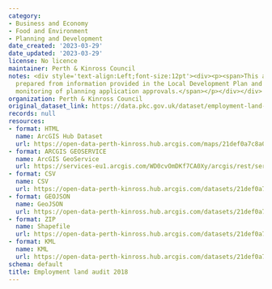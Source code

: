 ```yaml
---
category:
- Business and Economy
- Food and Environment
- Planning and Development
date_created: '2023-03-29'
date_updated: '2023-03-29'
license: No licence
maintainer: Perth & Kinross Council
notes: <div style='text-align:Left;font-size:12pt'><div><p><span>This audit has been
  prepared from information provided in the Local Development Plan and through the
  monitoring of planning application approvals.</span></p></div></div>
organization: Perth & Kinross Council
original_dataset_link: https://data.pkc.gov.uk/dataset/employment-land-audit-20181
records: null
resources:
- format: HTML
  name: ArcGIS Hub Dataset
  url: https://open-data-perth-kinross.hub.arcgis.com/maps/21def0a7c8a047e4b7bfadb35ccfc5ba_5
- format: ARCGIS GEOSERVICE
  name: ArcGIS GeoService
  url: https://services-eu1.arcgis.com/WD0cvOmDKf7CA0Xy/arcgis/rest/services/Employment_Land_Audit_2018/FeatureServer/5
- format: CSV
  name: CSV
  url: https://open-data-perth-kinross.hub.arcgis.com/datasets/21def0a7c8a047e4b7bfadb35ccfc5ba_5.csv?outSR=%7B%22latestWkid%22%3A27700%2C%22wkid%22%3A27700%7D
- format: GEOJSON
  name: GeoJSON
  url: https://open-data-perth-kinross.hub.arcgis.com/datasets/21def0a7c8a047e4b7bfadb35ccfc5ba_5.geojson?outSR=%7B%22latestWkid%22%3A27700%2C%22wkid%22%3A27700%7D
- format: ZIP
  name: Shapefile
  url: https://open-data-perth-kinross.hub.arcgis.com/datasets/21def0a7c8a047e4b7bfadb35ccfc5ba_5.zip?outSR=%7B%22latestWkid%22%3A27700%2C%22wkid%22%3A27700%7D
- format: KML
  name: KML
  url: https://open-data-perth-kinross.hub.arcgis.com/datasets/21def0a7c8a047e4b7bfadb35ccfc5ba_5.kml?outSR=%7B%22latestWkid%22%3A27700%2C%22wkid%22%3A27700%7D
schema: default
title: Employment land audit 2018
---
```

